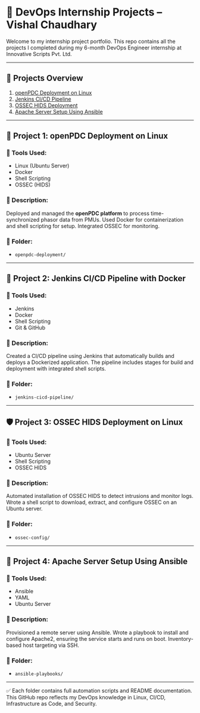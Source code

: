 # 🚀 DevOps Internship Projects – Vishal Chaudhary

Welcome to my internship project portfolio. This repo contains all the projects I completed during my 6-month DevOps Engineer internship at Innovative Scripts Pvt. Ltd.

---

## 📁 Projects Overview

1. [openPDC Deployment on Linux](#-project-1-openpdc-deployment-on-linux)
2. [Jenkins CI/CD Pipeline](#-project-2-jenkins-cicd-pipeline-with-docker)
3. [OSSEC HIDS Deployment](#-project-3-ossec-hids-deployment-on-linux)
4. [Apache Server Setup Using Ansible](#-project-4-apache-server-setup-using-ansible)

---

## 🚀 Project 1: openPDC Deployment on Linux

### 🔧 Tools Used:
- Linux (Ubuntu Server)
- Docker
- Shell Scripting
- OSSEC (HIDS)

### 📄 Description:
Deployed and managed the **openPDC platform** to process time-synchronized phasor data from PMUs. Used Docker for containerization and shell scripting for setup. Integrated OSSEC for monitoring.

### 📂 Folder:
- `openpdc-deployment/`

---

## 🚀 Project 2: Jenkins CI/CD Pipeline with Docker

### 🔧 Tools Used:
- Jenkins
- Docker
- Shell Scripting
- Git & GitHub

### 📄 Description:
Created a CI/CD pipeline using Jenkins that automatically builds and deploys a Dockerized application. The pipeline includes stages for build and deployment with integrated shell scripts.

### 📂 Folder:
- `jenkins-cicd-pipeline/`

---

## 🛡️ Project 3: OSSEC HIDS Deployment on Linux

### 🔧 Tools Used:
- Ubuntu Server
- Shell Scripting
- OSSEC HIDS

### 📄 Description:
Automated installation of OSSEC HIDS to detect intrusions and monitor logs. Wrote a shell script to download, extract, and configure OSSEC on an Ubuntu server.

### 📂 Folder:
- `ossec-config/`

---

## 🤖 Project 4: Apache Server Setup Using Ansible

### 🔧 Tools Used:
- Ansible
- YAML
- Ubuntu Server

### 📄 Description:
Provisioned a remote server using Ansible. Wrote a playbook to install and configure Apache2, ensuring the service starts and runs on boot. Inventory-based host targeting via SSH.

### 📂 Folder:
- `ansible-playbooks/`

---

✅ Each folder contains full automation scripts and README documentation.  
This GitHub repo reflects my DevOps knowledge in Linux, CI/CD, Infrastructure as Code, and Security.

